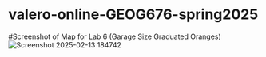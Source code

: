 # valero-online-GEOG676-spring2025

#Screenshot of Map for Lab 6 (Garage Size Graduated Oranges)
![Screenshot 2025-02-13 184742](https://github.com/user-attachments/assets/346bd2e7-638c-4cf8-9d30-833643d498e9)
